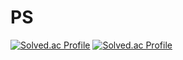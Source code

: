 # PS
[![Solved.ac Profile](http://mazassumnida.wtf/api/v2/generate_badge?boj=taipaise)](https://solved.ac/taipaise/)
[![Solved.ac Profile](http://mazassumnida.wtf/api/v2/generate_badge?boj=gainer22)](https://solved.ac/gainer22/)
